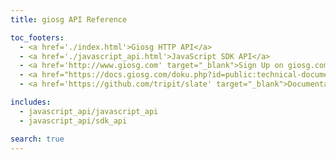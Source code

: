 ```yaml
---
title: giosg API Reference

toc_footers:
  - <a href='./index.html'>Giosg HTTP API</a>
  - <a href='./javascript_api.html'>JavaScript SDK API</a>
  - <a href='http://www.giosg.com' target="_blank">Sign Up on giosg.com</a>
  - <a href="https://docs.giosg.com/doku.php?id=public:technical-documentation:backend-api" target="_blank">Old API documentation</a>
  - <a href='https://github.com/tripit/slate' target="_blank">Documentation Powered by Slate</a>

includes:
  - javascript_api/javascript_api
  - javascript_api/sdk_api

search: true
---
```

